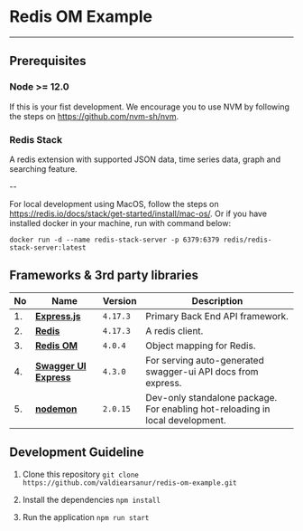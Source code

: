 # Redis OM Example
---

## Prerequisites

### Node >= 12.0

If this is your fist development. We encourage you to use NVM by following the steps on https://github.com/nvm-sh/nvm.

### Redis Stack

A redis extension with supported JSON data, time series data, graph and searching feature.

--

For local development using MacOS, follow the steps on https://redis.io/docs/stack/get-started/install/mac-os/. Or if you have installed docker in your machine, run with command below:

```
docker run -d --name redis-stack-server -p 6379:6379 redis/redis-stack-server:latest
```


## Frameworks & 3rd party libraries

|No| Name | Version | Description |
|--|--|--|--|
|1.| [**Express.js**](https://hapi.dev/) | `4.17.3` | Primary Back End API framework. |
|2.| [**Redis**](https://github.com/redis/node-redis) | `4.17.3` | A redis client. |
|3.| [**Redis OM**](https://github.com/redis/redis-om-node) | `4.0.4` | Object mapping for Redis. |
|4.| [**Swagger UI Express**](https://github.com/scottie1984/swagger-ui-express) | `4.3.0` | For serving auto-generated swagger-ui API docs from express. |
|5.| [**nodemon**](https://github.com/remy/nodemon) | `2.0.15` | Dev-only standalone package. For enabling hot-reloading in local development. |


## Development Guideline

1. Clone this repository `git clone https://github.com/valdiearsanur/redis-om-example.git`

1. Install the dependencies `npm install`

1. Run the application `npm run start`

